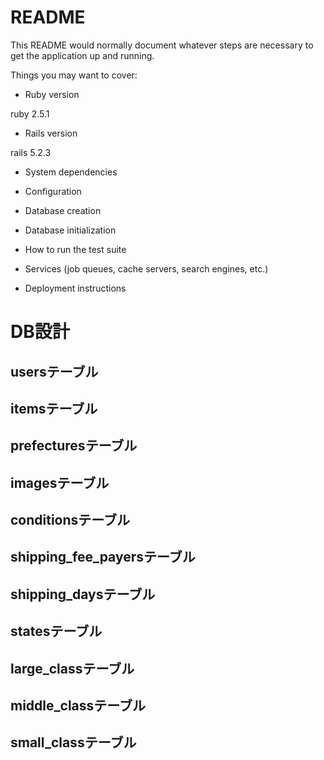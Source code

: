 # README

This README would normally document whatever steps are necessary to get the
application up and running.

Things you may want to cover:

* Ruby version

ruby 2.5.1

* Rails version

rails 5.2.3

* System dependencies

* Configuration

* Database creation

* Database initialization

* How to run the test suite

* Services (job queues, cache servers, search engines, etc.)

* Deployment instructions

# DB設計

## usersテーブル

## itemsテーブル

## prefecturesテーブル

## imagesテーブル

## conditionsテーブル

## shipping_fee_payersテーブル

## shipping_daysテーブル

## statesテーブル

## large_classテーブル

## middle_classテーブル

## small_classテーブル



